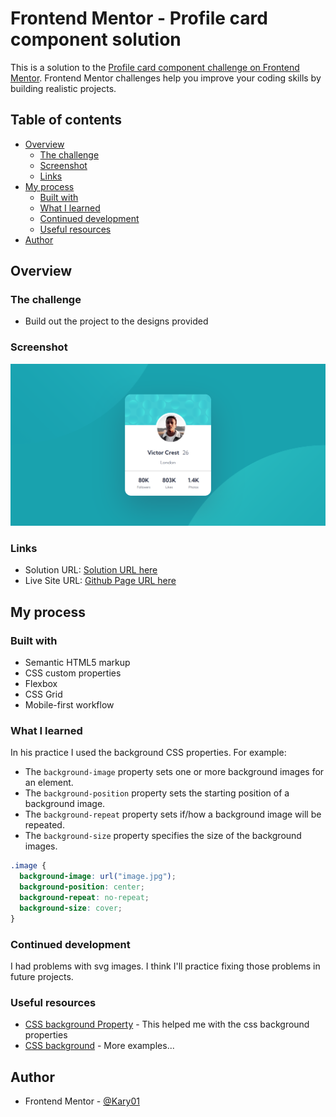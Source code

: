 # Frontend Mentor - Profile card component solution

This is a solution to the [Profile card component challenge on Frontend Mentor](https://www.frontendmentor.io/challenges/profile-card-component-cfArpWshJ). Frontend Mentor challenges help you improve your coding skills by building realistic projects. 

## Table of contents

- [Overview](#overview)
  - [The challenge](#the-challenge)
  - [Screenshot](#screenshot)
  - [Links](#links)
- [My process](#my-process)
  - [Built with](#built-with)
  - [What I learned](#what-i-learned)
  - [Continued development](#continued-development)
  - [Useful resources](#useful-resources)
- [Author](#author)

## Overview

### The challenge

- Build out the project to the designs provided

### Screenshot

![desktop-screenshot](./screenshot.png)

### Links

- Solution URL: [Solution URL here](https://www.frontendmentor.io/solutions/profile-card-component-solution-tEp6ua-AE)
- Live Site URL: [Github Page URL here](https://github.com/Kary01/challenge-profile-card)

## My process

### Built with

- Semantic HTML5 markup
- CSS custom properties
- Flexbox
- CSS Grid
- Mobile-first workflow

### What I learned

In his practice I used the background CSS properties.
For example:

- The `background-image` property sets one or more background images for an element.
- The `background-position` property sets the starting position of a background image.
- The `background-repeat` property sets if/how a background image will be repeated.
- The `background-size` property specifies the size of the background images.

```css
.image {
  background-image: url("image.jpg");
  background-position: center;
  background-repeat: no-repeat;
  background-size: cover;
}
```

### Continued development

I had problems with svg images. I think I'll practice fixing those problems in future projects.

### Useful resources

- [CSS background Property](https://www.w3schools.com/cssref/css3_pr_background.asp) -  This helped me with the css background properties
- [CSS background](https://developer.mozilla.org/en-US/docs/Web/CSS/background) - More examples...

## Author

- Frontend Mentor - [@Kary01](https://www.frontendmentor.io/profile/Kary01)
